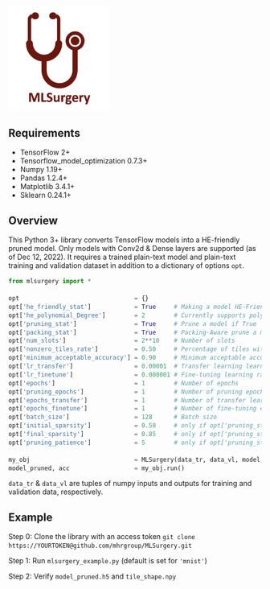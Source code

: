 <img src="docs/logo.png" width="200">

## Requirements
- TensorFlow 2+
- Tensorflow_model_optimization 0.7.3+
- Numpy 1.19+
- Pandas 1.2.4+
- Matplotlib 3.4.1+
- Sklearn 0.24.1+

## Overview

This Python 3+ library converts TensorFlow models into a HE-friendly pruned model. Only models with Conv2d & Dense layers are supported (as of Dec 12, 2022). It requires a trained plain-text model and plain-text training and validation dataset in addition to a dictionary of options ```opt```.

```Python
from mlsurgery import *

opt                                = {}
opt['he_friendly_stat']            = True     # Making a model HE-Friendly if True
opt['he_polynomial_Degree']        = 2        # Currently supports polynomial degrees 2, 3, & 4
opt['pruning_stat']                = True     # Prune a model if True
opt['packing_stat']                = True     # Packing-Aware prune a model if True
opt['num_slots']                   = 2**10    # Number of slots 
opt['nonzero_tiles_rate']          = 0.50     # Percentage of tiles with all-zero values
opt['minimum_acceptable_accuracy'] = 0.90     # Minimum acceptable accuracy
opt['lr_transfer']                 = 0.00001  # Transfer learning learnign rate 
opt['lr_finetune']                 = 0.000001 # Fine-tuning learning rate
opt['epochs']                      = 1        # Number of epochs
opt['pruning_epochs']              = 1        # Number of pruning epochs
opt['epochs_transfer']             = 1        # Number of transfer learning epochs
opt['epochs_finetune']             = 1        # Number of fine-tuning epochs
opt['batch_size']                  = 128      # Batch size
opt['initial_sparsity']            = 0.50     # only if opt['pruning_stat'] == True & opt['packing_stat'] == False
opt['final_sparsity']              = 0.85     # only if opt['pruning_stat'] == True & opt['packing_stat'] == False
opt['pruning_patience']            = 5        # only if opt['pruning_stat'] == True & opt['packing_stat'] == False

my_obj                             = MLSurgery(data_tr, data_vl, model, opt)
model_pruned, acc                  = my_obj.run()

```

```data_tr``` & ```data_vl``` are tuples of numpy inputs and outputs for training and validation data, respectively. 

## Example

Step 0: Clone the library with an access token ```git clone https://YOURTOKEN@github.com/mhrgroup/MLSurgery.git``` 

Step 1: Run ```mlsurgery_example.py``` (default is set for ```'mnist'```)

Step 2: Verify ```model_pruned.h5``` and ```tile_shape.npy```
